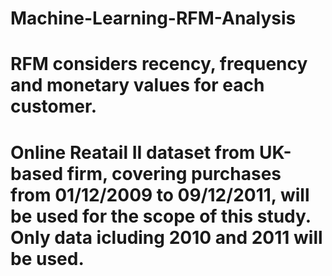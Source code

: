 # Machine-Learning-RFM-Analysis
# RFM considers recency, frequency and monetary values for each customer. 
# Online Reatail II dataset from UK-based firm, covering purchases from 01/12/2009 to 09/12/2011, will be used for the scope of this study. Only data icluding 2010 and 2011 will be used.
